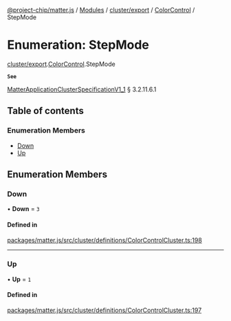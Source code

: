 [@project-chip/matter.js](../README.md) / [Modules](../modules.md) / [cluster/export](../modules/cluster_export.md) / [ColorControl](../modules/cluster_export.ColorControl.md) / StepMode

# Enumeration: StepMode

[cluster/export](../modules/cluster_export.md).[ColorControl](../modules/cluster_export.ColorControl.md).StepMode

**`See`**

[MatterApplicationClusterSpecificationV1_1](../interfaces/spec_export.MatterApplicationClusterSpecificationV1_1.md) § 3.2.11.6.1

## Table of contents

### Enumeration Members

- [Down](cluster_export.ColorControl.StepMode.md#down)
- [Up](cluster_export.ColorControl.StepMode.md#up)

## Enumeration Members

### Down

• **Down** = ``3``

#### Defined in

[packages/matter.js/src/cluster/definitions/ColorControlCluster.ts:198](https://github.com/project-chip/matter.js/blob/c15b1068/packages/matter.js/src/cluster/definitions/ColorControlCluster.ts#L198)

___

### Up

• **Up** = ``1``

#### Defined in

[packages/matter.js/src/cluster/definitions/ColorControlCluster.ts:197](https://github.com/project-chip/matter.js/blob/c15b1068/packages/matter.js/src/cluster/definitions/ColorControlCluster.ts#L197)

